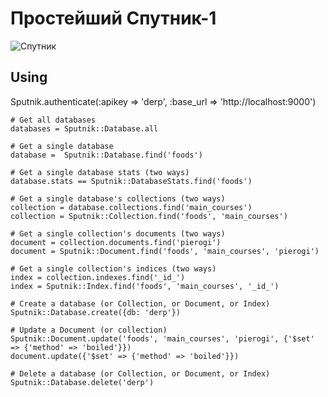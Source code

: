 # Простейший Спутник-1

![Спутник](http://www.uwgb.edu/dutchs/Graphics-Geol/Spacecraft/sputnik1.gif)

## Using

Sputnik.authenticate(:apikey => 'derp', :base_url => 'http://localhost:9000')

	# Get all databases
    databases = Sputnik::Database.all

    # Get a single database
    database =  Sputnik::Database.find('foods')

    # Get a single database stats (two ways)
    database.stats == Sputnik::DatabaseStats.find('foods')

    # Get a single database's collections (two ways)
    collection = database.collections.find('main_courses')
    collection = Sputnik::Collection.find('foods', 'main_courses')

    # Get a single collection's documents (two ways)
    document = collection.documents.find('pierogi')
    document = Sputnik::Document.find('foods', 'main_courses', 'pierogi')

    # Get a single collection's indices (two ways)
    index = collection.indexes.find('_id_')
    index = Sputnik::Index.find('foods', 'main_courses', '_id_')

    # Create a database (or Collection, or Document, or Index)
    Sputnik::Database.create({db: 'derp'})

    # Update a Document (or collection)
    Sputnik::Document.update('foods', 'main_courses', 'pierogi', {'$set' => {'method' => 'boiled'}})
    document.update({'$set' => {'method' => 'boiled'}})

    # Delete a database (or Collection, or Document, or Index)
    Sputnik::Database.delete('derp')

